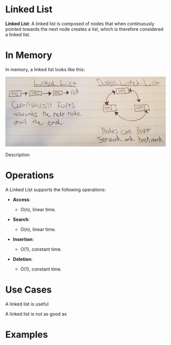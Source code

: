 # Linked List

**Linked List**: A linked list is composed of nodes that when continuously pointed towards the next node creates a list, which is therefore considered a linked list.

# In Memory

In memory, a linked list looks like this:

![Image of Linked List in Memory](images/linkedlist_memory.jpg)

Description

# Operations

A Linked List supports the following operations:

* **Access**:
  * O(n), linear time.

* **Search**:
  * O(n), linear time.

* **Insertion**:
  * O(1), constant time.

* **Deletion**:
  * O(1), constant time.

# Use Cases

A linked list is useful

A linked list is not as good as

# Examples
